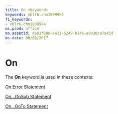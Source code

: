 ```yaml
---
title: On <keyword>
keywords: vblr6.chm1008984
f1_keywords:
- vblr6.chm1008984
ms.prod: office
ms.assetid: da91f890-e421-5249-b146-e9a30ca7a45d
ms.date: 06/08/2017
---
```



# On <keyword>

The **On** keyword is used in these contexts:

[On Error Statement](on-error-statement.md)

[On...GoSub Statement](ongosub-ongoto-statements.md)

[On...GoTo Statement](ongosub-ongoto-statements.md)

